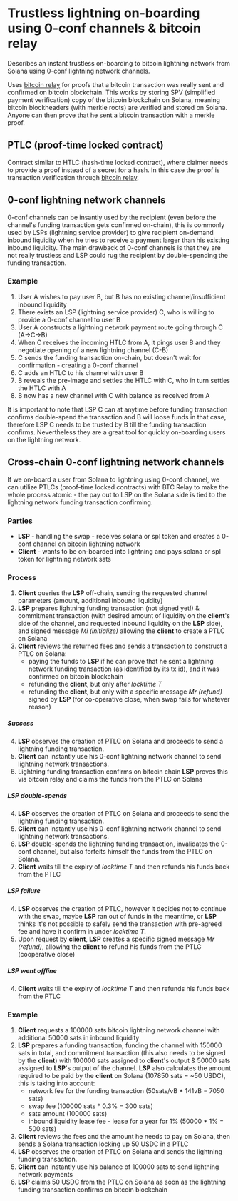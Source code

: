 # Trustless lightning on-boarding using 0-conf channels & bitcoin relay

Describes an instant trustless on-boarding to bitcoin lightning network from Solana using 0-conf lightning network channels.

Uses [bitcoin relay](https://github.com/adambor/BTCRelay-Sol) for proofs that a bitcoin transaction was really sent and confirmed on bitcoin blockchain. This works by storing SPV (simplified payment verification) copy of the bitcoin blockchain on Solana, meaning bitcoin blockheaders (with merkle roots) are verified and stored on Solana. Anyone can then prove that he sent a bitcoin transaction with a merkle proof.

## PTLC (proof-time locked contract)
Contract similar to HTLC (hash-time locked contract), where claimer needs to provide a proof instead of a secret for a hash. In this case the proof is transaction verification through [bitcoin relay](https://github.com/adambor/BTCRelay-Sol).

## 0-conf lightning network channels

0-conf channels can be insantly used by the recipient (even before the channel's funding transaction gets confirmed on-chain), this is commonly used by LSPs (lightning service provider) to give recipient on-demand inbound liquidity when he tries to receive a payment larger than his existing inbound liquidity. The main drawback of 0-conf channels is that they are not really trustless and LSP could rug the recipient by double-spending the funding transaction.

### Example

1. User A wishes to pay user B, but B has no existing channel/insufficient inbound liquidity
2. There exists an LSP (lightning service provider) C, who is willing to provide a 0-conf channel to user B
3. User A constructs a lightning network payment route going through C (A->C->B)
4. When C receives the incoming HTLC from A, it pings user B and they negotiate opening of a new lightning channel (C-B)
5. C sends the funding transaction on-chain, but doesn't wait for confirmation - creating a 0-conf channel
6. C adds an HTLC to his channel with user B
7. B reveals the pre-image and settles the HTLC with C, who in turn settles the HTLC with A
8. B now has a new channel with C with balance as received from A

It is important to note that LSP C can at anytime before funding transaction confirms double-spend the transaction and B will loose funds in that case, therefore LSP C needs to be trusted by B till the funding transaction confirms. Nevertheless they are a great tool for quickly on-boarding users on the lightning network.

## Cross-chain 0-conf lightning network channels

If we on-board a user from Solana to lightning using 0-conf channel, we can utilize PTLCs (proof-time locked contracts) with BTC Relay to make the whole process atomic - the pay out to LSP on the Solana side is tied to the lightning network funding transaction confirming.

### Parties 
- **LSP** - handling the swap - receives solana or spl token and creates a 0-conf channel on bitcoin lightning network
- **Client** - wants to be on-boarded into lightning and pays solana or spl token for lightning network sats

### Process

1. **Client** queries the **LSP** off-chain, sending the requested channel parameters (amount, additional inbound liquidity)
2. **LSP** prepares lightning funding transaction (not signed yet!) & commitment transaction (with desired amount of liquidity on the **client**'s side of the channel, and requested inbound liquidity on the **LSP** side), and signed message _Mi (initialize)_ allowing the **client** to create a PTLC on Solana
3. **Client** reviews the returned fees and sends a transaction to construct a PTLC on Solana:
	- paying the funds to **LSP** if he can prove that he sent a lightning network funding transaction (as identified by its tx id), and it was confirmed on bitcoin blockchain 
	- refunding the **client**, but only after _locktime T_
	- refunding the **client**, but only with a specific message _Mr (refund)_ signed by **LSP** (for co-operative close, when swap fails for whatever reason)

##### Success

4. **LSP** observes the creation of PTLC on Solana and proceeds to send a lightning funding transaction.
5. **Client** can instantly use his 0-conf lightning network channel to send lightning network transactions.
5. Lightning funding transaction confirms on bitcoin chain **LSP** proves this via bitcoin relay and claims the funds from the PTLC on Solana

##### LSP double-spends

4. **LSP** observes the creation of PTLC on Solana and proceeds to send the lightning funding transaction.
5. **Client** can instantly use his 0-conf lightning network channel to send lightning network transactions.
6. **LSP** double-spends the lightning funding transaction, invalidates the 0-conf channel, but also forfeits himself the funds from the PTLC on Solana.
7. **Client** waits till the expiry of  _locktime T_ and then refunds his funds back from the PTLC

##### LSP failure
4. **LSP** observes the creation of PTLC, however it decides not to continue with the swap, maybe **LSP** ran out of funds in the meantime, or **LSP** thinks it's not possible to safely send the transaction with pre-agreed fee and have it confirm in under _locktime T_.
5. Upon request by **client**, **LSP** creates a specific signed message _Mr (refund)_, allowing the **client** to refund his funds from the PTLC (cooperative close)

##### LSP went offline
4. **Client** waits till the expiry of _locktime T_ and then refunds his funds back from the PTLC

### Example

1. **Client** requests a 100000 sats bitcoin lightning network channel with additional 50000 sats in inbound liquidity
2. **LSP** prepares a funding transaction, funding the channel with 150000 sats in total, and commitment transaction (this also needs to be signed by the **client**) with 100000 sats assigned to **client**'s output & 50000 sats assigned to **LSP**'s output of the channel. **LSP** also calculates the amount required to be paid by the **client** on Solana (107850 sats = ~50 USDC), this is taking into account:
    - network fee for the funding transaction (50sats/vB * 141vB = 7050 sats)
    - swap fee (100000 sats * 0.3% = 300 sats)
    - sats amount (100000 sats)
    - inbound liquidity lease fee - lease for a year for 1% (50000 * 1% = 500 sats)
3. **Client** reviews the fees and the amount he needs to pay on Solana, then sends a Solana transaction locking up 50 USDC in a PTLC
4. **LSP** observes the creation of PTLC on Solana and sends the lightning funding transaction.
5. **Client** can instantly use his balance of 100000 sats to send lightning network payments
6. **LSP** claims 50 USDC from the PTLC on Solana as soon as the lightning funding transaction confirms on bitcoin blockchain 

